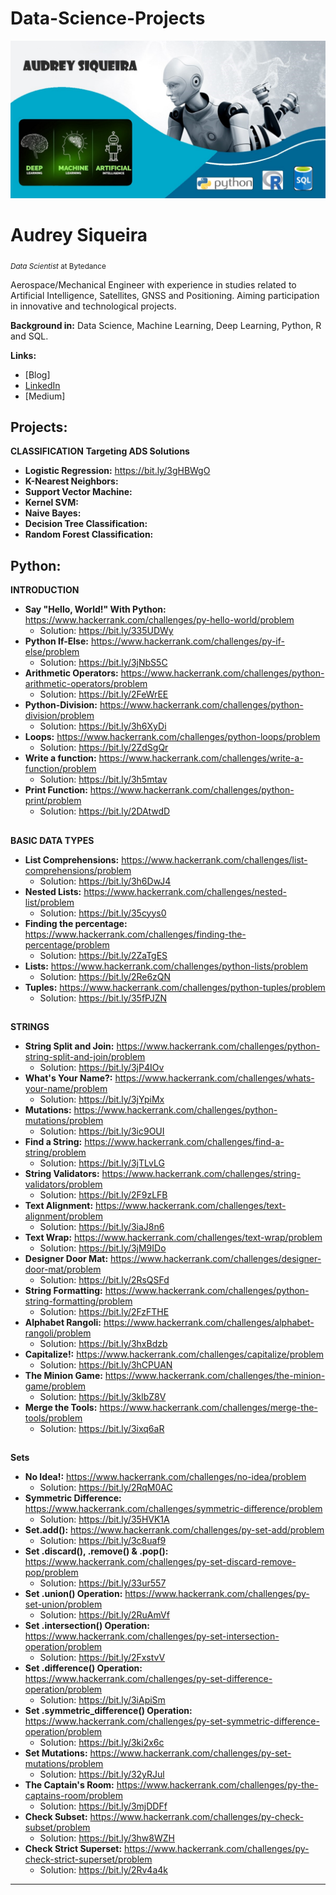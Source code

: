 # Data-Science-Projects

<p align="center">
  <img src="banner1.jpg" >
</p>

# Audrey Siqueira
<sub>*Data Scientist* at Bytedance </sub>

Aerospace/Mechanical Engineer with experience in studies related to Artificial Intelligence, Satellites, GNSS and Positioning.
Aiming participation in innovative and technological projects. 

**Background in:** Data Science, Machine Learning, Deep Learning, Python, R and SQL. 
 
 **Links:**
* [Blog]
* [LinkedIn](https://www.linkedin.com/in/audrey-siqueira-b5341ba3/)
* [Medium]


## Projects:

**CLASSIFICATION**
**Targeting ADS Solutions**
* **Logistic Regression:** https://bit.ly/3gHBWgO
* **K-Nearest Neighbors:**
* **Support Vector Machine:**
* **Kernel SVM:**
* **Naive Bayes:**
* **Decision Tree Classification:** 
* **Random Forest Classification:** 


## Python:
**INTRODUCTION**
* **Say "Hello, World!" With Python:** https://www.hackerrank.com/challenges/py-hello-world/problem 
  * Solution: https://bit.ly/335UDWy
* **Python If-Else:** https://www.hackerrank.com/challenges/py-if-else/problem
  * Solution: https://bit.ly/3jNbS5C
* **Arithmetic Operators:** https://www.hackerrank.com/challenges/python-arithmetic-operators/problem
  * Solution: https://bit.ly/2FeWrEE
* **Python-Division:** https://www.hackerrank.com/challenges/python-division/problem
  * Solution: https://bit.ly/3h6XyDi
* **Loops:** https://www.hackerrank.com/challenges/python-loops/problem
  * Solution: https://bit.ly/2ZdSgQr
* **Write a function:** https://www.hackerrank.com/challenges/write-a-function/problem
  * Solution: https://bit.ly/3h5mtav
* **Print Function:** https://www.hackerrank.com/challenges/python-print/problem
  * Solution: https://bit.ly/2DAtwdD
##
**BASIC DATA TYPES**
* **List Comprehensions:** https://www.hackerrank.com/challenges/list-comprehensions/problem
  * Solution: https://bit.ly/3h6DwJ4
* **Nested Lists:** https://www.hackerrank.com/challenges/nested-list/problem
  * Solution: https://bit.ly/35cyys0
* **Finding the percentage:** https://www.hackerrank.com/challenges/finding-the-percentage/problem
  * Solution: https://bit.ly/2ZaTgES
* **Lists:** https://www.hackerrank.com/challenges/python-lists/problem
  * Solution: https://bit.ly/2Re6zQN
* **Tuples:** https://www.hackerrank.com/challenges/python-tuples/problem
  * Solution: https://bit.ly/35fPJZN
##
**STRINGS**
* **String Split and Join:** https://www.hackerrank.com/challenges/python-string-split-and-join/problem
  * Solution: https://bit.ly/3jP4IOv 
* **What's Your Name?:** https://www.hackerrank.com/challenges/whats-your-name/problem
  * Solution: https://bit.ly/3jYpiMx
* **Mutations:** https://www.hackerrank.com/challenges/python-mutations/problem
  * Solution: https://bit.ly/3ic9OUI
* **Find a String:** https://www.hackerrank.com/challenges/find-a-string/problem
  * Solution: https://bit.ly/3jTLvLG
* **String Validators:** https://www.hackerrank.com/challenges/string-validators/problem
  * Solution: https://bit.ly/2F9zLFB
* **Text Alignment:** https://www.hackerrank.com/challenges/text-alignment/problem
  * Solution: https://bit.ly/3iaJ8n6
* **Text Wrap:** https://www.hackerrank.com/challenges/text-wrap/problem
  * Solution: https://bit.ly/3jM9IDo
* **Designer Door Mat:** https://www.hackerrank.com/challenges/designer-door-mat/problem
  * Solution: https://bit.ly/2RsQSFd
* **String Formatting:** https://www.hackerrank.com/challenges/python-string-formatting/problem
  * Solution: https://bit.ly/2FzFTHE 
* **Alphabet Rangoli:** https://www.hackerrank.com/challenges/alphabet-rangoli/problem
  * Solution: https://bit.ly/3hxBdzb
* **Capitalize!:** https://www.hackerrank.com/challenges/capitalize/problem
  * Solution: https://bit.ly/3hCPUAN
* **The Minion Game:** https://www.hackerrank.com/challenges/the-minion-game/problem
  * Solution: https://bit.ly/3klbZ8V
* **Merge the Tools:** https://www.hackerrank.com/challenges/merge-the-tools/problem
  * Solution: https://bit.ly/3ixq6aR
  
 ##
**Sets**
* **No Idea!:** https://www.hackerrank.com/challenges/no-idea/problem
  * Solution: https://bit.ly/2RqM0AC
* **Symmetric Difference:** https://www.hackerrank.com/challenges/symmetric-difference/problem
  * Solution: https://bit.ly/35HVK1A 
* **Set.add():** https://www.hackerrank.com/challenges/py-set-add/problem
  * Solution: https://bit.ly/3c8uaf9 
* **Set .discard(), .remove() & .pop():** https://www.hackerrank.com/challenges/py-set-discard-remove-pop/problem
  * Solution: https://bit.ly/33ur557 
* **Set .union() Operation:** https://www.hackerrank.com/challenges/py-set-union/problem
  * Solution: https://bit.ly/2RuAmVf
* **Set .intersection() Operation:** https://www.hackerrank.com/challenges/py-set-intersection-operation/problem
  * Solution: https://bit.ly/2FxstvV
* **Set .difference() Operation:** https://www.hackerrank.com/challenges/py-set-difference-operation/problem
  * Solution: https://bit.ly/3iApiSm
* **Set .symmetric_difference() Operation:** https://www.hackerrank.com/challenges/py-set-symmetric-difference-operation/problem
  * Solution: https://bit.ly/3ki2x6c
* **Set Mutations:** https://www.hackerrank.com/challenges/py-set-mutations/problem
  * Solution: https://bit.ly/32yRJul
* **The Captain's Room:** https://www.hackerrank.com/challenges/py-the-captains-room/problem
  * Solution: https://bit.ly/3mjDDFf 
* **Check Subset:** https://www.hackerrank.com/challenges/py-check-subset/problem
  * Solution: https://bit.ly/3hw8WZH
* **Check Strict Superset:** https://www.hackerrank.com/challenges/py-check-strict-superset/problem
  * Solution: https://bit.ly/2Rv4a4k 




---
